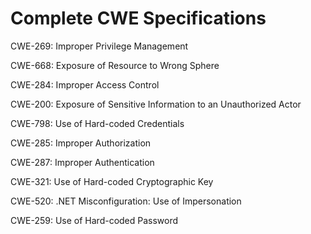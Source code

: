 

# Complete CWE Specifications

CWE-269: Improper Privilege Management

CWE-668: Exposure of Resource to Wrong Sphere

CWE-284: Improper Access Control

CWE-200: Exposure of Sensitive Information to an Unauthorized Actor

CWE-798: Use of Hard-coded Credentials

CWE-285: Improper Authorization

CWE-287: Improper Authentication

CWE-321: Use of Hard-coded Cryptographic Key

CWE-520: .NET Misconfiguration: Use of Impersonation

CWE-259: Use of Hard-coded Password